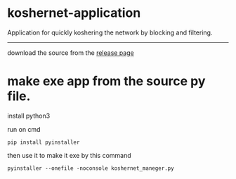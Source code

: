 # koshernet-application
Application for quickly koshering the network by blocking and filtering.

---

download the source from the [release page](https://github.com/koshernet/koshernet-application/releases/tag/koshernet-application)

# make exe app from the source py file.

install python3

run on cmd

```pip install pyinstaller```

then use it to make it exe by this command

```pyinstaller --onefile -noconsole koshernet_maneger.py```
